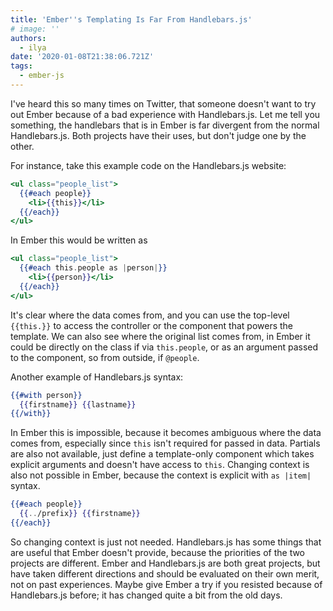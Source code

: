 ```yaml
---
title: 'Ember''s Templating Is Far From Handlebars.js'
# image: ''
authors:
  - ilya
date: '2020-01-08T21:38:06.721Z'
tags:
  - ember-js
---
```

I've heard this so many times on Twitter, that someone doesn't want to try out Ember because of a bad experience with Handlebars.js. Let me tell you something, the handlebars that is in Ember is far divergent from the normal Handlebars.js. Both projects have their uses, but don't judge one by the other.

For instance, take this example code on the Handlebars.js website:

```hbs
<ul class="people_list">
  {{#each people}}
    <li>{{this}}</li>
  {{/each}}
</ul>
```

In Ember this would be written as

```hbs
<ul class="people_list">
  {{#each this.people as |person|}}
    <li>{{person}}</li>
  {{/each}}
</ul>
```

It's clear where the data comes from, and you can use the top-level `{{this.}}` to access the controller or the component that powers the template.
We can also see where the original list comes from, in Ember it could be directly on the class if via `this.people`, or as an argument passed to the component, so from outside, if `@people`.

Another example of Handlebars.js syntax:

```hbs
{{#with person}}
  {{firstname}} {{lastname}}
{{/with}}
```

In Ember this is impossible, because it becomes ambiguous where the data comes from, especially since `this` isn't required for passed in data.
Partials are also not available, just define a template-only component which takes explicit arguments and doesn't have access to `this`.
Changing context is also not possible in Ember, because the context is explicit with `as |item|` syntax.

```hbs
{{#each people}}
  {{../prefix}} {{firstname}} 
{{/each}}
```

So changing context is just not needed.
Handlebars.js has some things that are useful that Ember doesn't provide, because the priorities of the two projects are different.
Ember and Handlebars.js are both great projects, but have taken different directions and should be evaluated on their own merit, not on past experiences.
Maybe give Ember a try if you resisted because of Handlebars.js before; it has changed quite a bit from the old days.
